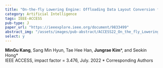 ```yaml
---
title: "On-the-fly Lowering Engine: Offloading Data Layout Conversion for Convolutional Neural Networks"
category: Artificial Intelligence
tags: IEEE-ACCESS
pub-type: J
paper_url: "https://ieeexplore.ieee.org/document/9833499"
abstract_img: "/assets/images/pub-abstract/ACCESS22_On_the_fly_Lowering_Engine.png"
select: y
---
```


**MinGu Kang**, Sang Min Hyun, Tae Hee Han, **Jungrae Kim**\*, and Seokin Hong* <br>
IEEE ACCESS, impact factor = 3.476, July. 2022
\* Corresponding Authors
